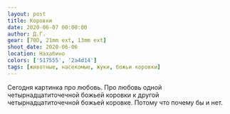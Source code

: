 ```yaml
---
layout: post
title: Коровки
date: 2020-06-07 00:00:00
author: Д.Г.
gear: [70D, 21mm ext, 13mm ext]
shoot_date: 2020-06-06
location: Нахабино
colors: ['517555', '2a4d14']
tags: [животные, насекомые, жуки, божьи коровки]
---
```

Сегодня картинка про любовь. Про любовь одной четырнадцатиточечной божьей коровки к другой четырнадцатиточечной божьей коровке. Потому что почему бы и нет.
